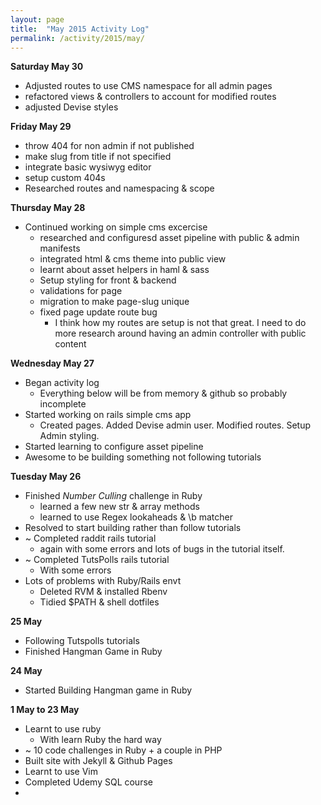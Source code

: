 ```yaml
---
layout: page
title:  "May 2015 Activity Log"
permalink: /activity/2015/may/
---
```

**Saturday May 30**

* Adjusted routes to use CMS namespace for all admin pages
* refactored views & controllers to account for modified routes
* adjusted Devise styles

**Friday May 29**

* throw 404 for non admin if not published
* make slug from title if not specified
* integrate basic wysiwyg editor 	
* setup custom 404s 
* Researched routes and namespacing & scope

		
**Thursday May 28**

* Continued working on simple cms excercise
	* researched and configuresd asset pipeline with public & admin manifests
	* integrated html & cms theme into public view
	* learnt about asset helpers in haml & sass
	* Setup styling for front & backend
	* validations for page
	* migration to make page-slug unique
	* fixed page update route bug
		* I think how my routes are setup is not that great. I need to do more research around having an admin controller with public content
	 

**Wednesday May 27**

* Began activity log
  * Everything below will be from memory & github so probably incomplete
* Started working on rails simple cms app
	* Created pages. Added Devise admin user. Modified routes. Setup Admin styling.
* Started learning to configure asset pipeline
* Awesome to be building something not following tutorials



**Tuesday May 26**

* Finished *Number Culling* challenge in Ruby
	* learned a few new str & array methods
	* learned to use Regex lookaheads & \b matcher
* Resolved to start building rather than follow tutorials
* ~ Completed raddit rails tutorial
	* again with some errors and lots of bugs in the tutorial itself.
* ~ Completed TutsPolls rails tutorial
	* With some errors
* Lots of problems with Ruby/Rails envt
	* Deleted RVM & installed Rbenv 
	* Tidied $PATH & shell dotfiles
		 
**25 May**

* Following Tutspolls tutorials
* Finished Hangman Game in Ruby

**24 May**

* Started Building Hangman game in Ruby

**1 May to 23 May**

* Learnt to use ruby 
	* With learn Ruby the hard way 
* ~ 10 code challenges in Ruby + a couple in PHP
* Built site with Jekyll & Github Pages
* Learnt to use Vim
* Completed Udemy SQL course
* 